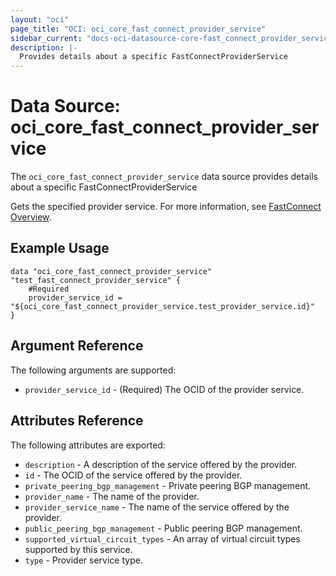 ```yaml
---
layout: "oci"
page_title: "OCI: oci_core_fast_connect_provider_service"
sidebar_current: "docs-oci-datasource-core-fast_connect_provider_service"
description: |-
  Provides details about a specific FastConnectProviderService
---
```


# Data Source: oci_core_fast_connect_provider_service
The `oci_core_fast_connect_provider_service` data source provides details about a specific FastConnectProviderService

Gets the specified provider service.
For more information, see [FastConnect Overview](https://docs.us-phoenix-1.oraclecloud.com/Content/Network/Concepts/fastconnect.htm).


## Example Usage

```hcl
data "oci_core_fast_connect_provider_service" "test_fast_connect_provider_service" {
	#Required
	provider_service_id = "${oci_core_fast_connect_provider_service.test_provider_service.id}"
}
```

## Argument Reference

The following arguments are supported:

* `provider_service_id` - (Required) The OCID of the provider service.


## Attributes Reference

The following attributes are exported:

* `description` - A description of the service offered by the provider. 
* `id` - The OCID of the service offered by the provider. 
* `private_peering_bgp_management` - Private peering BGP management. 
* `provider_name` - The name of the provider. 
* `provider_service_name` - The name of the service offered by the provider. 
* `public_peering_bgp_management` - Public peering BGP management. 
* `supported_virtual_circuit_types` - An array of virtual circuit types supported by this service. 
* `type` - Provider service type. 

